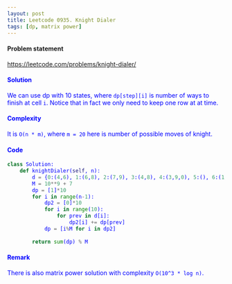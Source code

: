 ```yaml
---
layout: post
title: Leetcode 0935. Knight Dialer
tags: [dp, matrix power]
---
```


#### Problem statement

<a href="https://leetcode.com/problems/knight-dialer/"> <font color = blue>https://leetcode.com/problems/knight-dialer/

#### Solution
We can use dp with 10 states, where `dp[step][i]` is number of ways to finish at cell `i`. Notice that in fact we only need to keep one row at at time. 

#### Complexity
It is `O(n * m)`, where `m = 20` here is number of possible moves of knight.

#### Code
```python
class Solution:
    def knightDialer(self, n):
        d = {0:(4,6), 1:(6,8), 2:(7,9), 3:(4,8), 4:(3,9,0), 5:(), 6:(1,7,0), 7:(2,6), 8:(1,3), 9:(2,4)}
        M = 10**9 + 7
        dp = [1]*10
        for i in range(n-1):
            dp2 = [0]*10
            for i in range(10):
                for prev in d[i]:
                    dp2[i] += dp[prev]
            dp = [i%M for i in dp2]
            
        return sum(dp) % M
```

#### Remark
There is also matrix power solution with complexity `O(10^3 * log n)`.
